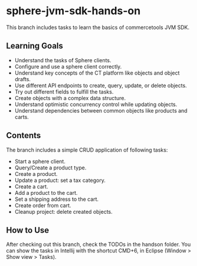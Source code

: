 # sphere-jvm-sdk-hands-on
This branch includes tasks to learn the basics of commercetools JVM SDK.

## Learning Goals

- Understand the tasks of Sphere clients.
- Configure and use a sphere client correctly.
- Understand key concepts of the CT platform like objects and object drafts.
- Use different API endpoints to create, query, update, or delete objects.
- Try out different fields to fulfill the tasks.
- Create objects with a complex data structure.
- Understand optimistic concurrency control while updating objects.
- Understand dependencies between common objects like products and carts.

## Contents

The branch includes a simple CRUD application of following tasks:

- Start a sphere client.
- Query/Create a product type.
- Create a product.
- Update a product: set a tax category.
- Create a cart.
- Add a product to the cart.
- Set a shipping address to the cart.
- Create order from cart.
- Cleanup project: delete created objects.

## How to Use

After checking out this branch, check the TODOs in the handson folder.
You can show the tasks in Intellij with the shortcut CMD+6, in Eclipse (Window > Show view > Tasks).